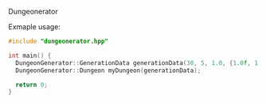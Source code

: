 Dungeonerator

Exmaple usage:

```cpp
#include "dungeonerator.hpp"

int main() {
  DungeonGenerator::GenerationData generationData(30, 5, 1.0, {1.0f, 1.0f}, {100.0f, 100.0f}, false, true, 0.3f);
  DungeonGenerator::Dungeon myDungeon(generationData);

  return 0;
}
```
